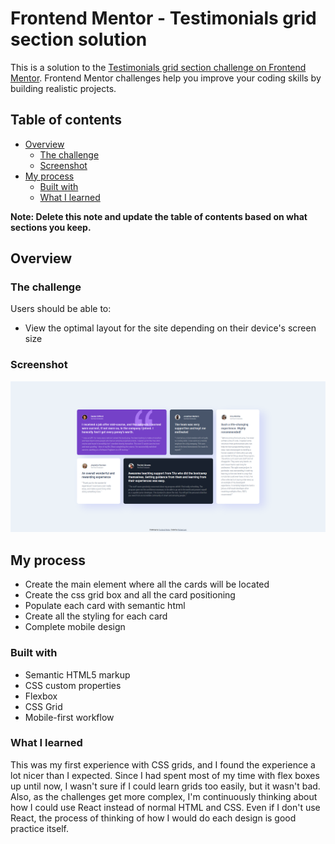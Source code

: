 # Frontend Mentor - Testimonials grid section solution

This is a solution to the [Testimonials grid section challenge on Frontend Mentor](https://www.frontendmentor.io/challenges/testimonials-grid-section-Nnw6J7Un7). Frontend Mentor challenges help you improve your coding skills by building realistic projects. 

## Table of contents

- [Overview](#overview)
  - [The challenge](#the-challenge)
  - [Screenshot](#screenshot)
- [My process](#my-process)
  - [Built with](#built-with)
  - [What I learned](#what-i-learned)

**Note: Delete this note and update the table of contents based on what sections you keep.**

## Overview

### The challenge

Users should be able to:

- View the optimal layout for the site depending on their device's screen size

### Screenshot

![](./screenshot.png)

## My process
- Create the main element where all the cards will be located
- Create the css grid box and all the card positioning
- Populate each card with semantic html
- Create all the styling for each card
- Complete mobile design


### Built with

- Semantic HTML5 markup
- CSS custom properties
- Flexbox
- CSS Grid
- Mobile-first workflow

### What I learned

This was my first experience with CSS grids, and I found the experience a lot nicer than I expected. Since I had spent most of my time with flex boxes up until now, I wasn't sure if I could learn grids too easily, but it wasn't bad. Also, as the challenges get more complex, I'm continuously thinking about how I could use React instead of normal HTML and CSS. Even if I don't use React, the process of thinking of how I would do each design is good practice itself.
